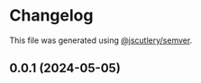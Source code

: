 # Changelog

This file was generated using [@jscutlery/semver](https://github.com/jscutlery/semver).

## 0.0.1 (2024-05-05)
